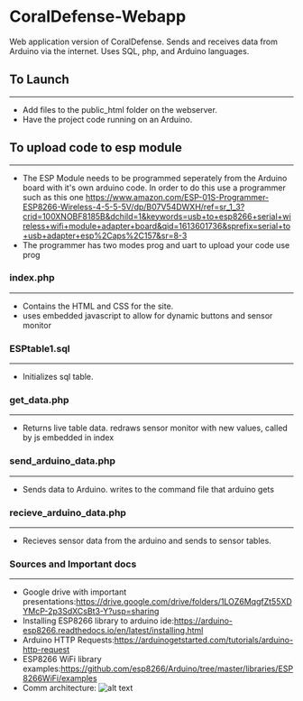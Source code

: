 # CoralDefense-Webapp
Web application version of CoralDefense. Sends and receives data from Arduino via the internet. Uses SQL, php, and Arduino languages.

## To Launch
-----------
* Add files to the public_html folder on the webserver.
* Have the project code running on an Arduino.
## To upload code to esp module
----------- 
* The ESP Module needs to be programmed seperately from the Arduino board with it's own arduino code. In order to do this use a programmer such as this one https://www.amazon.com/ESP-01S-Programmer-ESP8266-Wireless-4-5-5-5V/dp/B07V54DWXH/ref=sr_1_3?crid=100XNOBF8185B&dchild=1&keywords=usb+to+esp8266+serial+wireless+wifi+module+adapter+board&qid=1613601736&sprefix=serial+to+usb+adapter+esp%2Caps%2C157&sr=8-3 
* The programmer has two modes prog and uart to upload your code use prog
### index.php
------------
* Contains the HTML and CSS for the site.
* uses embedded javascript to allow for dynamic buttons and sensor monitor
### ESPtable1.sql
----------------
* Initializes sql table.

### get_data.php
---------------
* Returns live table data. redraws sensor monitor with new values, called by js embedded in index

### send_arduino_data.php
------------------------
* Sends data to Arduino. writes to the command file that arduino gets

### recieve_arduino_data.php
---------------------------
* Recieves sensor data from the arduino and sends to sensor tables. 

### Sources and Important docs
---------------------------
* Google drive with important presentations:https://drive.google.com/drive/folders/1LOZ6MqgfZt55XDYMcP-2p3SdXCsBt3-Y?usp=sharing
* Installing ESP8266 library to arduino ide:https://arduino-esp8266.readthedocs.io/en/latest/installing.html 
* Arduino HTTP Requests:https://arduinogetstarted.com/tutorials/arduino-http-request
* ESP8266 WiFi library examples:https://github.com/esp8266/Arduino/tree/master/libraries/ESP8266WiFi/examples
* Comm architecture:
![alt text](https://github.com/Keithkool69603/CoralDefense-Webapp/pictures/commarchitecture.png?raw=true)
